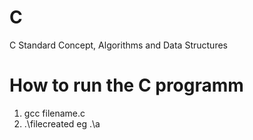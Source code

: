 # C
C Standard Concept, Algorithms and Data Structures

  
# How to run the C programm

1. gcc filename.c
2. .\filecreated   eg  .\a
